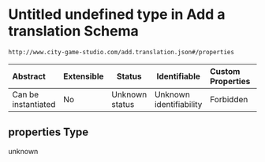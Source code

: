 # Untitled undefined type in Add a translation Schema

```txt
http://www.city-game-studio.com/add.translation.json#/properties
```




| Abstract            | Extensible | Status         | Identifiable            | Custom Properties | Additional Properties | Access Restrictions | Defined In                                                                                 |
| :------------------ | ---------- | -------------- | ----------------------- | :---------------- | --------------------- | ------------------- | ------------------------------------------------------------------------------------------ |
| Can be instantiated | No         | Unknown status | Unknown identifiability | Forbidden         | Allowed               | none                | [add-translation.schema.json\*](../out/add-translation.schema.json "open original schema") |

## properties Type

unknown
